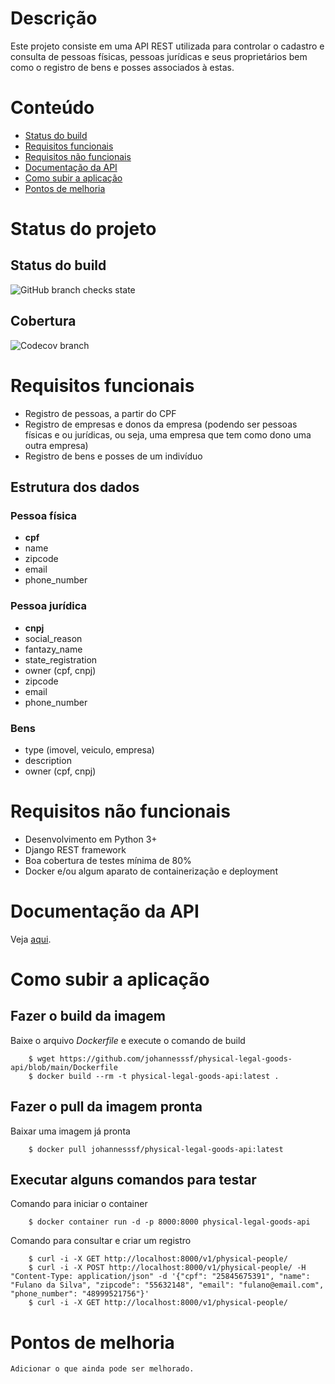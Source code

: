 # Descrição

Este projeto consiste em uma API REST utilizada para controlar o cadastro e consulta de pessoas físicas, pessoas jurídicas e seus proprietários bem como o registro de bens e posses associados à estas.

# Conteúdo

* [Status do build](#Status_do_build)
* [Requisitos funcionais](#Requisitos_funcionais)
* [Requisitos não funcionais](#Requisitos_não_funcionais)
* [Documentação da API](#Documentação_da_API)
* [Como subir a aplicação](#Como_subir_a_aplicação)
* [Pontos de melhoria](#Pontos_de_melhoria)

# Status do projeto

## Status do build

![GitHub branch checks state](https://img.shields.io/github/checks-status/johannesssf/physical-legal-goods-api/main?style=plastic)

## Cobertura

![Codecov branch](https://img.shields.io/codecov/c/github/johannesssf/physical-legal-goods-api/main)

# Requisitos funcionais

* Registro de pessoas, a partir do CPF
* Registro de empresas e donos da empresa (podendo ser pessoas físicas e ou jurídicas, ou seja, uma empresa que tem como dono uma outra empresa)
* Registro de bens e posses de um indivíduo

## Estrutura dos dados

### Pessoa física

* **cpf**
* name
* zipcode
* email
* phone_number

### Pessoa jurídica

* **cnpj**
* social_reason
* fantazy_name
* state_registration
* owner (cpf, cnpj)
* zipcode
* email
* phone_number

### Bens

* type (imovel, veiculo, empresa)
* description
* owner (cpf, cnpj)

# Requisitos não funcionais

* Desenvolvimento em Python 3+
* Django REST framework
* Boa cobertura de testes mínima de 80%
* Docker e/ou algum aparato de containerização e deployment

# Documentação da API

Veja [aqui](https://johannesssf.github.io/physical-legal-goods-api/).

# Como subir a aplicação

## Fazer o build da imagem

Baixe o arquivo _Dockerfile_ e execute o comando de build

        $ wget https://github.com/johannesssf/physical-legal-goods-api/blob/main/Dockerfile
        $ docker build --rm -t physical-legal-goods-api:latest .

## Fazer o pull da imagem pronta

Baixar uma imagem já pronta

        $ docker pull johannesssf/physical-legal-goods-api:latest

## Executar alguns comandos para testar

Comando para iniciar o container

        $ docker container run -d -p 8000:8000 physical-legal-goods-api

Comando para consultar e criar um registro

        $ curl -i -X GET http://localhost:8000/v1/physical-people/
        $ curl -i -X POST http://localhost:8000/v1/physical-people/ -H "Content-Type: application/json" -d '{"cpf": "25845675391", "name": "Fulano da Silva", "zipcode": "55632148", "email": "fulano@email.com", "phone_number": "48999521756"}'
        $ curl -i -X GET http://localhost:8000/v1/physical-people/

# Pontos de melhoria

    Adicionar o que ainda pode ser melhorado.
